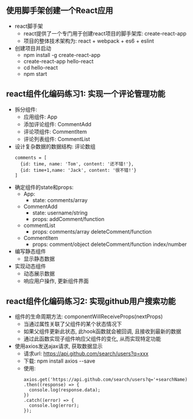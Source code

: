 ## 使用脚手架创建一个React应用
* react脚手架
  * react提供了一个专门用于创建react项目的脚手架库: create-react-app
  * 项目的整体技术架构为: react + webpack + es6 + eslint
* 创建项目并启动
  * npm install -g create-react-app
  * create-react-app hello-react
  * cd hello-react
  * npm start

## react组件化编码练习1: 实现一个评论管理功能
* 拆分组件:
  * 应用组件: App
  * 添加评论组件: CommentAdd
  * 评论项组件: CommentItem
  * 评论列表组件: CommentList
* 设计复杂数据的数据结构: 评论数组
  ```
  comments = [
    {id: time, name: 'Tom', content: '还不错!'},
    {id: time+1,name: 'Jack', content: '很不错!'}
  ]
  ```
* 确定组件的state和props:
  * App: 
    * state: comments/array
  * CommentAdd
    * state: username/string
    * props: addComment/function
  * commentList
    * props: comments/array   deleteComment/function
  * CommentItem
    * props: comment/object  deleteComment/function  index/number
* 编写静态组件
  * 显示静态数据
* 实现动态组件
  * 动态展示数据
  * 响应用户操作, 更新组件界面
  
## react组件化编码练习2: 实现github用户搜索功能
* 组件的生命周期方法: componentWillReceiveProps(nextProps)
  * 当通过属性关联了父组件的某个状态情况下
  * 如果父组件更新此状态, 此hook函数就会被回调, 且接收到最新的数据
  * 通过此函数实现子组件响应父组件的变化, 从而实现特定功能
* 使用axios发送ajax请求, 获取数据显示
  * 请求url: https://api.github.com/search/users?q=xxx
  * 下载: npm install axios --save
  * 使用:
    ```
    axios.get('https://api.github.com/search/users?q='+searchName)
    .then((response) => {
      console.log(response.data);
    })
    .catch((error) => {
      console.log(error);
    });
    ```

